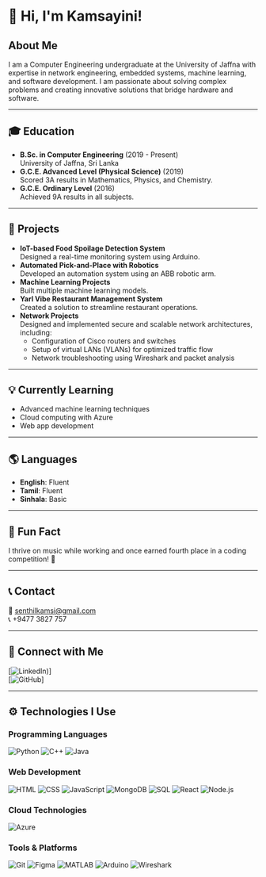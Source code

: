 # 👋 Hi, I'm Kamsayini!

## About Me
I am a Computer Engineering undergraduate at the University of Jaffna with expertise in network engineering, embedded systems, machine learning, and software development. I am passionate about solving complex problems and creating innovative solutions that bridge hardware and software.

---

## 🎓 Education
- **B.Sc. in Computer Engineering** (2019 - Present)  
  University of Jaffna, Sri Lanka  
- **G.C.E. Advanced Level (Physical Science)** (2019)  
  Scored 3A results in Mathematics, Physics, and Chemistry.  
- **G.C.E. Ordinary Level** (2016)  
  Achieved 9A results in all subjects.

---

## 📂 Projects
- **IoT-based Food Spoilage Detection System**  
  Designed a real-time monitoring system using Arduino.  
- **Automated Pick-and-Place with Robotics**  
  Developed an automation system using an ABB robotic arm.  
- **Machine Learning Projects**  
  Built multiple machine learning models.
- **Yarl Vibe Restaurant Management System**  
  Created a solution to streamline restaurant operations.  
- **Network Projects**  
  Designed and implemented secure and scalable network architectures, including:  
  - Configuration of Cisco routers and switches  
  - Setup of virtual LANs (VLANs) for optimized traffic flow  
  - Network troubleshooting using Wireshark and packet analysis  

---

## 💡 Currently Learning
- Advanced machine learning techniques  
- Cloud computing with Azure  
- Web app development

---

## 🌎 Languages
- **English**: Fluent  
- **Tamil**: Fluent  
- **Sinhala**: Basic  

---

## 🎵 Fun Fact
I thrive on music while working and once earned fourth place in a coding competition! 🎉  

---

## 📞 Contact
📧 [senthilkamsi@gmail.com](mailto:senthilkamsi@gmail.com)  
📞 +9477 3827 757  

---

## 🔗 Connect with Me
[![LinkedIn](https://www.linkedin.com/posts/sivasenthinathan-kamsayini))]  
[![GitHub](https://github.com/Kamsayini/Kamsayini)]  

---

## ⚙️ Technologies I Use

### Programming Languages
![Python](https://img.shields.io/badge/Python-3776AB?style=flat&logo=python&logoColor=white)
![C++](https://img.shields.io/badge/C++-00599C?style=flat&logo=c%2B%2B&logoColor=white)
![Java](https://img.shields.io/badge/Java-007396?style=flat&logo=java&logoColor=white)

### Web Development
![HTML](https://img.shields.io/badge/HTML5-E34F26?style=flat&logo=html5&logoColor=white)
![CSS](https://img.shields.io/badge/CSS3-1572B6?style=flat&logo=css3&logoColor=white)
![JavaScript](https://img.shields.io/badge/JavaScript-F7DF1E?style=flat&logo=javascript&logoColor=black)
![MongoDB](https://img.shields.io/badge/MongoDB-47A248?style=flat&logo=mongodb&logoColor=white)
![SQL](https://img.shields.io/badge/SQL-CC2927?style=flat&logo=microsoftsqlserver&logoColor=white)
![React](https://img.shields.io/badge/React-61DAFB?style=flat&logo=react&logoColor=black)
![Node.js](https://img.shields.io/badge/Node.js-339933?style=flat&logo=nodedotjs&logoColor=white)

### Cloud Technologies
![Azure](https://img.shields.io/badge/Azure-0078D4?style=flat&logo=microsoftazure&logoColor=white)

### Tools & Platforms
![Git](https://img.shields.io/badge/Git-F05032?style=flat&logo=git&logoColor=white)
![Figma](https://img.shields.io/badge/Figma-F24E1E?style=flat&logo=figma&logoColor=white)
![MATLAB](https://img.shields.io/badge/MATLAB-0076A8?style=flat&logo=mathworks&logoColor=white)
![Arduino](https://img.shields.io/badge/Arduino-00979D?style=flat&logo=arduino&logoColor=white)
![Wireshark](https://img.shields.io/badge/Wireshark-1679A7?style=flat&logo=wireshark&logoColor=white)
